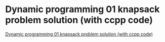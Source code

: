 # Dynamic programming 01 knapsack problem solution (with ccpp code)
[Dynamic programming 01 knapsack problem solution (with ccpp code)](https://aiwithcloud.com/2022/09/19/dynamic_programming_01_knapsack_problem_solution_with_ccpp_code/)